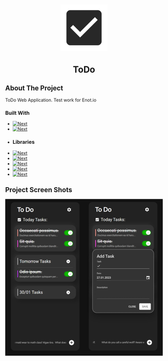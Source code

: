 <!-- Improved compatibility of back to top link: See: https://github.com/othneildrew/Best-README-Template/pull/73 -->
<a name="readme-top"></a>


<!-- PROJECT LOGO -->
<br />
<div align="center">
  <a href="https://github.com/anruvim/wise">
    <img src="images/icon.png" alt="Logo" width="150" height="150">
  </a>

<h1 align="center">ToDo</h3>
</div>

<!-- ABOUT THE PROJECT -->
## About The Project

ToDo Web Application. Test work for Enot.io


### Built With
* [![Next][React]][React-url]
* [![Next][Typescript]][Typescript-url]
* ### Libraries 
* [![Next][Mui]][Mui-url]
* [![Next][Query]][Query-url]
* [![Next][Form]][Form-url]
* [![Next][Yup]][Yup-url]
* [![Next][Marquee]][Marquee-url]


<!-- ABOUT THE PROJECT -->
## Project Screen Shots

![Product Name Screen Shot][product-screenshot1]



<!-- MARKDOWN LINKS & IMAGES -->
<!-- https://www.markdownguide.org/basic-syntax/#reference-style-links -->
[product-screenshot1]: images/TODO1.png

[Marquee]: https://img.shields.io/badge/React%20FAST%20Marquee-20232A?style=for-the-badge
[Marquee-url]: https://www.react-fast-marquee.com/
[Yup]: https://img.shields.io/badge/YUP-20232A?style=for-the-badge
[Yup-url]: https://www.npmjs.com/package/yup
[Form]: https://img.shields.io/badge/React%20Hook%20Form-20232A?style=for-the-badge&logo=React%20Hook%20Form&logoColor=white
[Form-url]: https://react-hook-form.com/
[Mui]: https://img.shields.io/badge/Material%20UI-20232A?style=for-the-badge&logo=MUI&logoColor=white
[Mui-url]: https://mui.com/
[Query]: https://img.shields.io/badge/React%20Query-20232A?style=for-the-badge&logo=ReactQuery&logoColor=white
[Query-url]: https://tanstack.com/
[React]: https://img.shields.io/badge/React%20JS-20232A?style=for-the-badge&logo=React&logoColor=white
[React-url]: https://reactjs.org/
[Typescript]: https://img.shields.io/badge/Typescript-20232A?style=for-the-badge&logo=Typescript&logoColor=white
[Typescript-url]: https://www.typescriptlang.org/
